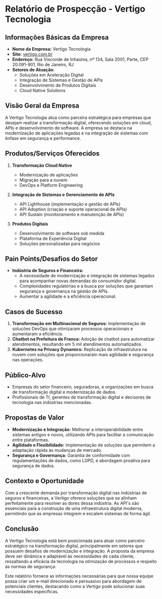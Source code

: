 # Relatório de Prospecção - Vertigo Tecnologia

## Informações Básicas da Empresa
- **Nome da Empresa:** Vertigo Tecnologia
- **Site:** [vertigo.com.br](http://www.vertigo.com.br/)
- **Endereço:** Rua Visconde de Inhaúma, nº 134, Sala 2001, Parte, CEP 20.091-901, Rio de Janeiro, RJ
- **Setores de Atuação:**
  - Soluções em Aceleração Digital
  - Integração de Sistemas e Gestão de APIs
  - Desenvolvimento de Produtos Digitais
  - Cloud Native Solutions 

## Visão Geral da Empresa
A Vertigo Tecnologia atua como parceira estratégica para empresas que desejam realizar a transformação digital, oferecendo soluções em cloud, APIs e desenvolvimento de software. A empresa se destaca na modernização de aplicações legadas e na integração de sistemas com ênfase em segurança e performance.

## Produtos/Serviços Oferecidos
1. **Transformação Cloud Native**
   - Modernização de aplicações
   - Migração para a nuvem
   - DevOps e Platform Engineering

2. **Integração de Sistemas e Gerenciamento de APIs**
   - API Lighthouse (implementação e gestão de APIs)
   - API Adoption (criação e suporte operacional de APIs)
   - API Sustain (monitoramento e manutenção de APIs)

3. **Produtos Digitais**
   - Desenvolvimento de software sob medida
   - Plataforma de Experiência Digital
   - Soluções personalizadas para negócios

## Pain Points/Desafios do Setor
- **Indústria de Seguros e Financeira:** 
  - A necessidade de modernização e integração de sistemas legados para acompanhar novas demandas do consumidor digital.
  - Complexidades regulatórias e a busca por soluções que garantam segurança e governança na gestão de APIs.
  - Aumentar a agilidade e a eficiência operacional.

## Casos de Sucesso
1. **Transformação em Multinacional de Seguros:** Implementação de soluções DevOps que otimizaram processos operacionais e aumentaram a eficiência.
2. **Chatbot na Prefeitura de Franca:** Adoção de chatbot para automatizar atendimentos, resultando em 5 mil atendimentos automatizados.
3. **Kubernetes na Privacy Dynamics:** Replicação de infraestrutura na nuvem com soluções que proporcionaram mais agilidade e segurança nas operações.

## Público-Alvo
- Empresas do setor financeiro, seguradoras, e organizações em busca de transformação digital e modernização de dados.
- Profissionais de TI, gerentes de transformação digital e decisores de tecnologia nas indústrias mencionadas.

## Propostas de Valor
- **Modernização e Integração:** Melhorar a interoperabilidade entre sistemas antigos e novos, utilizando APIs para facilitar a comunicação entre plataformas.
- **Agilidade e Flexibilidade:** Implementação de soluções que permitem a adaptação rápida às mudanças de mercado.
- **Segurança e Governança:** Garantia de conformidade com regulamentações de dados, como LGPD, e abordagem proativa para segurança de dados.

## Contexto e Oportunidade
Com a crescente demanda por transformação digital nas indústrias de seguros e financeiras, a Vertigo oferece soluções que se alinham perfeitamente para resolver as dores dessa indústria. As API's são essenciais para a construção de uma infraestrutura digital moderna, permitindo que as empresas integrem e escalem sistemas de forma ágil.

## Conclusão
A Vertigo Tecnologia está bem posicionada para atuar como parceiro estratégico na transformação digital, principalmente em setores que possuem desafios de modernização e integração. A proposta da empresa deve ser dinâmica e adaptável às necessidades de cada cliente, ressaltando a eficácia da tecnologia na otimização de processos e respeito às normas de segurança.

Este relatório fornece as informações necessárias para que nossa equipe possa criar um e-mail direcionado e persuasivo para abordagem de potenciais clientes, destacando como a Vertigo pode solucionar suas necessidades específicas.